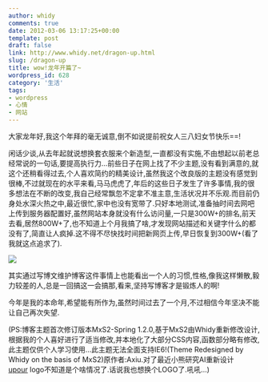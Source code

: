 ```yaml
---
author: whidy
comments: true
date: 2012-03-06 13:17:25+00:00
template: post
draft: false
link: http://www.whidy.net/dragon-up.html
slug: /dragon-up
title: wow!龙年开篇了~
wordpress_id: 628
category: '生活'
tags:
- wordpress
- 心情
- 网站
---
```


大家龙年好,我这个年拜的毫无诚意,倒不如说提前祝女人三八妇女节快乐==!

闲话少谈,从去年起就说想换套衣服来个新造型,一直都没有实施,不由想起以前老总经常说的一句话,要提高执行力...前些日子在网上找了不少主题,没有看到满意的,就这个还稍看得过去,个人喜欢简约的精美设计,虽然我这个改良版的主题没有感觉到很棒,不过就现在的水平来看,马马虎虎了,年后的这些日子发生了许多事情,我的很多想法在不断的改变,我自己经常飘忽不定拿不准主意,生活状况并不乐观.而目前仍身处水深火热之中,最近很忙,家中也没有宽带了.只好本地测试,准备抽时间去网吧上传到服务器配置好,虽然网站本身就没有什么访问量,一只是300W+的排名,前天去看,居然800W+了,也不知道上个月我搞了啥,才发现网站描述和关键字什么的都没有了,简直让人疯掉.这不得不尽快找时间把新网页上传,早日恢复到300W+(看了我就这点追求了).

![](https://www.whidy.net/wp-content/uploads/2012/03/newTheme-400x250.jpg)

其实通过写博文维护博客这件事情上也能看出一个人的习惯,性格,像我这样懒散,毅力较差的人,总是一回搞这一会搞那,看来,坚持写博客才是锻炼人的啊!

今年是我的本命年,希望能有所作为,虽然时间过去了一个月,不过相信今年坚决不能让自己再次失望.

(PS:博客主题首次修订版本MxS2-Spring 1.2.0,基于MxS2由Whidy重新修改设计,根据我的个人喜好进行了适当修改,并本地化了大部分CSS内容,函数部分略有修改,此主题仅供个人学习使用...此主题无法全面支持IE6!(Theme Redesigned by Whidy on the basis of MxS2)原作者:Axiu.对了最近小熊研究AI重新设计[upour](http://upour.com) logo不知道是个啥情况了.话说我也想换个LOGO了.吼吼...)
